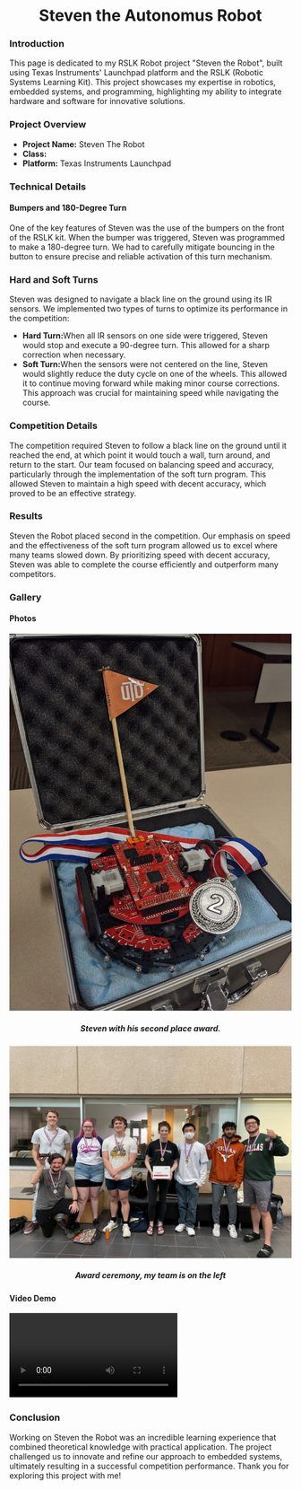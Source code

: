 
<h1 align="center">Steven the Autonomus Robot</h1>

<h3>Introduction</h3>
This page is dedicated to my RSLK Robot project "Steven the Robot", built using Texas Instruments' Launchpad platform and the RSLK (Robotic Systems Learning Kit). This project showcases my expertise in robotics, embedded systems, and programming, highlighting my ability to integrate hardware and software for innovative solutions.

<h3>Project Overview</h3>
<ul>
  <li><b>Project Name:</b> Steven The Robot</li>
  <li><b>Class:</b></li>
  <li><b>Platform:</b> Texas Instruments Launchpad</li>
</ul>

<h3>Technical Details</h3>
<h4>Bumpers and 180-Degree Turn</h4>
One of the key features of Steven was the use of the bumpers on the front of the RSLK kit. When the bumper was triggered, Steven was programmed to make a 180-degree turn. We had to carefully mitigate bouncing in the button to ensure precise and reliable activation of this turn mechanism.

<h3>Hard and Soft Turns</h3>
Steven was designed to navigate a black line on the ground using its IR sensors. We implemented two types of turns to optimize its performance in the competition:
<ul>
  <li><b>Hard Turn:</b>When all IR sensors on one side were triggered, Steven would stop and execute a 90-degree turn. This allowed for a sharp correction when necessary.</li>
  <li><b>Soft Turn:</b>When the sensors were not centered on the line, Steven would slightly reduce the duty cycle on one of the wheels. This allowed it to continue moving forward while making minor course corrections. This approach was crucial for maintaining speed while navigating the course.</li>
</ul>

<h3>Competition Details</h3>
The competition required Steven to follow a black line on the ground until it reached the end, at which point it would touch a wall, turn around, and return to the start. Our team focused on balancing speed and accuracy, particularly through the implementation of the soft turn program. This allowed Steven to maintain a high speed with decent accuracy, which proved to be an effective strategy.

<h3>Results</h3>
Steven the Robot placed second in the competition. Our emphasis on speed and the effectiveness of the soft turn program allowed us to excel where many teams slowed down. By prioritizing speed with decent accuracy, Steven was able to complete the course efficiently and outperform many competitors.

<h3>Gallery</h3>
<h4>Photos</h4>
<p align="center"><img src= "/images/StevenTheRobot/Steven-second-place.jpg" Width=600/>
  <h5 align="center">Steven with his second place award.</h5>
<p align="center"><img src= "/images/StevenTheRobot/Steven-Award.jpg" Width=600/>
<h5 align="center">Award ceremony, my team is on the left</h5>
  
<h4>Video Demo</h4>
<video align="center"><source src= "/images/StevenTheRobot/Steven-moving.mp4" type="Steven-moving.mp4"></video>

<h3>Conclusion</h3>
Working on Steven the Robot was an incredible learning experience that combined theoretical knowledge with practical application. The project challenged us to innovate and refine our approach to embedded systems, ultimately resulting in a successful competition performance. Thank you for exploring this project with me!

